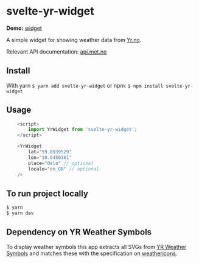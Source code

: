 # svelte-yr-widget

**Demo:** [widget](https://aspic.github.io/svelte-yr-widget/) 

A simple widget for showing weather data from [Yr.no](https://www.yr.no/?spr=eng).

Relevant API documentation: [api.met.no](https://api.met.no/weatherapi/locationforecast/2.0/documentation)

## Install

With yarn `$ yarn add svelte-yr-widget` or npm: `$ npm install svelte-yr-widget`

## Usage

```javascript
    <script>
        import YrWidget from 'svelte-yr-widget';
    </script>

    <YrWidget 
        lat="59.8939529" 
        lon="10.6450361"
        place="Oslo" // optional
        locale="en_GB" // optional
    />
```

## To run project locally

```bash
$ yarn
$ yarn dev
```

## Dependency on YR Weather Symbols

To display weather symbols this app extracts all SVGs from [YR Weather Symbols](https://github.com/nrkno/yr-weather-symbols)
and matches these with the specification on [weathericons](https://api.met.no/weatherapi/weathericon/1.1/documentation).
